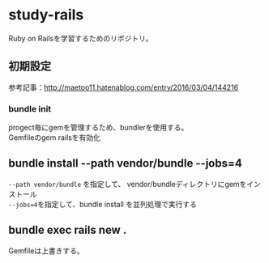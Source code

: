 # study-rails
Ruby on Railsを学習するためのリポジトリ。

## 初期設定
参考記事：http://maetoo11.hatenablog.com/entry/2016/03/04/144216
### bundle init
progect毎にgemを管理するため、bundlerを使用する。  
Gemfileのgem railsを有効化  

## bundle install --path vendor/bundle --jobs=4
`--path vendor/bundle` を指定して、 vendor/bundleディレクトリにgemをインストール  
`--jobs=4`を指定して、bundle install を並列処理で実行する  

## bundle exec rails new .
Gemfileは上書きする。 
